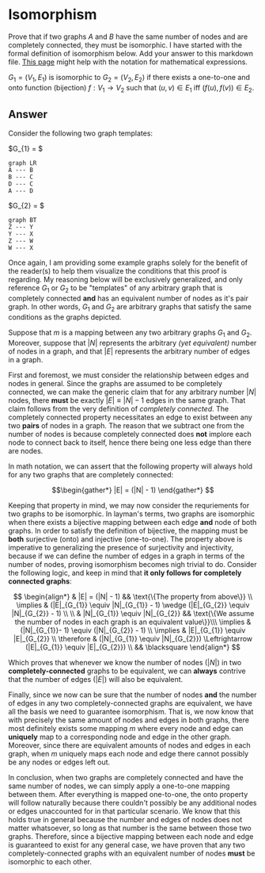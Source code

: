 # Isomorphism

Prove that if two graphs $A$ and $B$ have the same number of nodes and are completely connected, they must be isomorphic. I have started with the formal definition of isomorphism below. Add your answer to this markdown file. [This page](https://docs.github.com/en/get-started/writing-on-github/working-with-advanced-formatting/writing-mathematical-expressions)
might help with the notation for mathematical expressions.

$G_1=(V_1 , E_1)$ is isomorphic to $G_2 = (V_2, E_2)$ if there exists a
one-to-one and onto function (bijection) $f: V_1 \rightarrow V_2$ such that $(u,v)
\in E_1$ iff $(f(u),f(v)) \in E_2$.

## Answer

Consider the following two graph templates:

$G_{1} = $

```mermaid
graph LR
A --- B 
B --- C
D --- C
A --- D
```

$G_{2} = $

```mermaid
graph BT
Z --- Y
Y --- X
Z --- W
W --- X
```

Once again, I am providing some example graphs solely for the benefit of the reader(s) to help them visualize the conditions that this proof is regarding. My reasoning below will be exclusively generalized, and only reference $G_{1}$ or $G_{2}$ to be "templates" of any arbitrary graph that is completely connected **and** has an equivalent number of nodes as it's pair graph. In other words, $G_{1}$ and $G_{2}$ are arbitrary graphs that satisfy the same conditions as the graphs depicted.

Suppose that $m$ is a mapping between any two arbitrary graphs $G_{1}$ and $G_{2}$. Moreover, suppose that $|N|$ represents the arbitrary *(yet equivalent)* number of nodes in a graph, and that $|E|$ represents the arbitrary number of edges in a graph.

First and foremost, we must consider the relationship between edges and nodes in general. Since the graphs are assumed to be completely connected, we can make the generic claim that for any arbitrary number $|N|$ nodes, there **must** be exactly $|E| \equiv |N| - 1$ edges in the same graph. That claim follows from the very definition of *completely connected*. The completely connected property necessitates an edge to exist between any two **pairs** of nodes in a graph. The reason that we subtract one from the number of nodes is because completely connected does **not** implore each node to connect back to itself, hence there being one less edge than there are nodes.

In math notation, we can assert that the following property will always hold for any two graphs that are completely connected:

$$\begin{gather*}
|E| = (|N| - 1)
\end{gather*}
$$

Keeping that property in mind, we may now consider the requriements for two graphs to be isomorphic. In layman's terms, two graphs are isomorphic when there exists a bijective mapping between each edge **and** node of both graphs. In order to satisfy the definition of bijective, the mapping must be **both** surjective (onto) and injective (one-to-one). The property above is imperative to generalizing the presence of surjectivity and injectivity, because if we can define the number of edges in a graph in terms of the number of nodes, proving isomorphism becomes nigh trivial to do. Consider the following logic, and keep in mind that **it only follows for completely connected graphs**:

$$
\begin{align*}
& |E| = (|N| - 1) && \text{\{The property from above\}} \\
\implies & (|E|_{G_{1}} \equiv |N|_{G_{1}} - 1) \wedge (|E|_{G_{2}} \equiv |N|_{G_{2}} - 1) \\ \\
& |N|_{G_{1}} \equiv |N|_{G_{2}} && \text{\{We assume the number of nodes in each graph is an equivalent value\}}\\\
\implies & (|N|_{G_{1}}- 1) \equiv (|N|_{G_{2}} - 1) \\
\implies & |E|_{G_{1}} \equiv |E|_{G_{2}} \\
\therefore & (|N|_{G_{1}} \equiv |N|_{G_{2}}) \Leftrightarrow (|E|_{G_{1}} \equiv |E|_{G_{2}}) \\
&& \blacksquare
\end{align*}
$$

Which proves that whenever we know the number of nodes ($|N|$) in two **completely-connected** graphs to be equivalent, we can **always** contrive that the number of edges ($|E|$) will also be equivalent.

Finally, since we now can be sure that the number of nodes **and** the number of edges in any two completely-connected graphs are equivalent, we have all the basis we need to guarantee isomorphism. That is, we now know that with precisely the same amount of nodes and edges in both graphs, there most definitely exists some mapping $m$ where every node and edge can **uniquely** map to a corresponding node and edge in the other graph. Moreover, since there are equivalent amounts of nodes and edges in each graph, when $m$ uniquely maps each node and edge there cannot possibly be any nodes or edges left out. 

In conclusion, when two graphs are completely connected and have the same number of nodes, we can simply apply a one-to-one mapping between them. After everything is mapped one-to-one, the onto property will follow naturally because there couldn't possibly be any additional nodes or edges unaccounted for in that particular scenario. We know that this holds true in general because the number and edges of nodes does not matter whatsoever, so long as that number is the same between those two graphs. Therefore, since a bijective mapping between each node and edge is guaranteed to exist for any general case, we have proven that any two completely-connected graphs with an equivalent number of nodes **must** be isomorphic to each other.